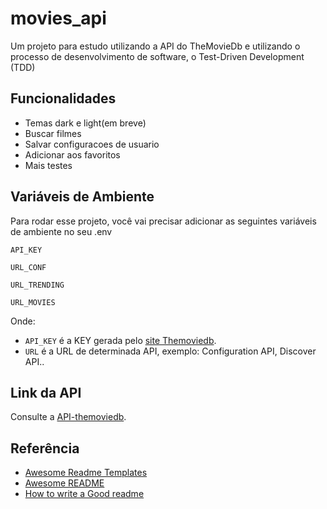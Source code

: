 
# movies_api

Um projeto para estudo utilizando a API do TheMovieDb e utilizando o processo de desenvolvimento de software, o Test-Driven Development (TDD)
## Funcionalidades

- Temas dark e light(em breve)
- Buscar filmes
- Salvar configuracoes de usuario
- Adicionar aos favoritos
- Mais testes

## Variáveis de Ambiente

Para rodar esse projeto, você vai precisar adicionar as seguintes variáveis de ambiente no seu .env

`API_KEY`

`URL_CONF`

`URL_TRENDING`

`URL_MOVIES`

Onde: 
- `API_KEY` é a KEY gerada pelo [site Themoviedb](https://developers.themoviedb.org/3/getting-started/introduction).
- `URL` é a URL de determinada API, exemplo: Configuration API, Discover API..

## Link da API
Consulte a
[API-themoviedb](https://developers.themoviedb.org/3/getting-started/introduction).



## Referência

 - [Awesome Readme Templates](https://awesomeopensource.com/project/elangosundar/awesome-README-templates)
 - [Awesome README](https://github.com/matiassingers/awesome-readme)
 - [How to write a Good readme](https://bulldogjob.com/news/449-how-to-write-a-good-readme-for-your-github-project)

